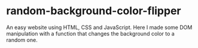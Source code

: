 # random-background-color-flipper
An easy website using HTML, CSS and JavaScript. Here I made some DOM manipulation with a function that changes the background color to a random one.
